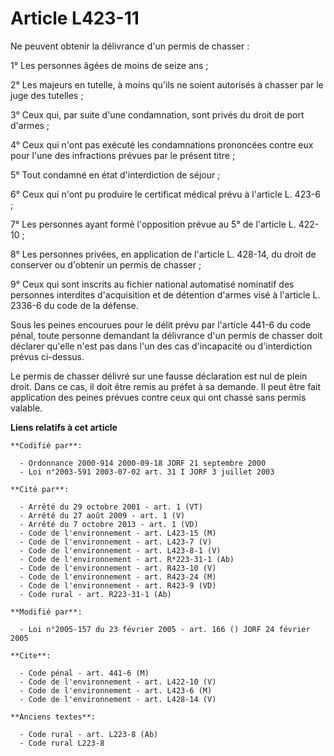 # Article L423-11

Ne peuvent obtenir la délivrance d'un permis de chasser :

1° Les personnes âgées de moins de seize ans ;

2° Les majeurs en tutelle, à moins qu'ils ne soient autorisés à chasser par le juge des tutelles ;

3° Ceux qui, par suite d'une condamnation, sont privés du droit de port d'armes ;

4° Ceux qui n'ont pas exécuté les condamnations prononcées contre eux pour l'une des infractions prévues par le présent
titre ;

5° Tout condamné en état d'interdiction de séjour ;

6° Ceux qui n'ont pu produire le certificat médical prévu à l'article L. 423-6 ;

7° Les personnes ayant formé l'opposition prévue au 5° de l'article L. 422-10 ;

8° Les personnes privées, en application de l'article L. 428-14, du droit de conserver ou d'obtenir un permis de chasser ;

9° Ceux qui sont inscrits au fichier national automatisé nominatif des personnes interdites d'acquisition et de détention
d'armes visé à l'article L. 2336-6 du code de la défense.

Sous les peines encourues pour le délit prévu par l'article 441-6 du code pénal, toute personne demandant la délivrance d'un
permis de chasser doit déclarer qu'elle n'est pas dans l'un des cas d'incapacité ou d'interdiction prévus ci-dessus.

Le permis de chasser délivré sur une fausse déclaration est nul de plein droit. Dans ce cas, il doit être remis au préfet à
sa demande. Il peut être fait application des peines prévues contre ceux qui ont chassé sans permis valable.

**Liens relatifs à cet article**

	**Codifié par**:

	  - Ordonnance 2000-914 2000-09-18 JORF 21 septembre 2000
	  - Loi n°2003-591 2003-07-02 art. 31 I JORF 3 juillet 2003

	**Cité par**:

	  - Arrêté du 29 octobre 2001 - art. 1 (VT)
	  - Arrêté du 27 août 2009 - art. 1 (V)
	  - Arrêté du 7 octobre 2013 - art. 1 (VD)
	  - Code de l'environnement - art. L423-15 (M)
	  - Code de l'environnement - art. L423-7 (V)
	  - Code de l'environnement - art. L423-8-1 (V)
	  - Code de l'environnement - art. R*223-31-1 (Ab)
	  - Code de l'environnement - art. R423-10 (V)
	  - Code de l'environnement - art. R423-24 (M)
	  - Code de l'environnement - art. R423-9 (VD)
	  - Code rural - art. R223-31-1 (Ab)

	**Modifié par**:

	  - Loi n°2005-157 du 23 février 2005 - art. 166 () JORF 24 février 2005

	**Cite**:

	  - Code pénal - art. 441-6 (M)
	  - Code de l'environnement - art. L422-10 (V)
	  - Code de l'environnement - art. L423-6 (M)
	  - Code de l'environnement - art. L428-14 (V)

	**Anciens textes**:

	  - Code rural - art. L223-8 (Ab)
	  - Code rural L223-8
